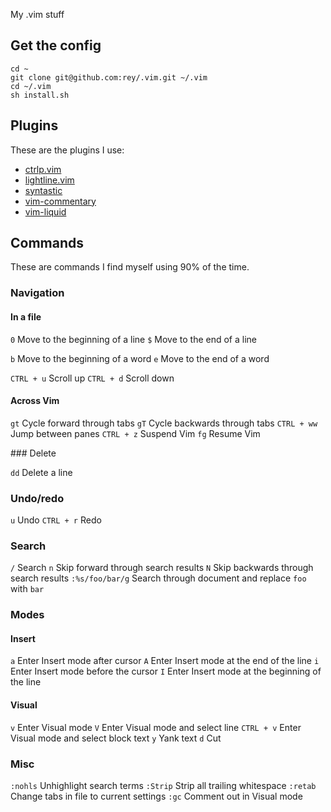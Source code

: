  My .vim stuff

## Get the config

    cd ~
    git clone git@github.com:rey/.vim.git ~/.vim
    cd ~/.vim
    sh install.sh

## Plugins

These are the plugins I use:

* [ctrlp.vim](https://github.com/kien/ctrlp.vim)
* [lightline.vim](https://github.com/itchyny/lightline.vim)
* [syntastic](https://github.com/scrooloose/syntastic)
* [vim-commentary](https://github.com/tpope/vim-commentary)
* [vim-liquid](https://github.com/tpope/vim-liquid)

## Commands

These are commands I find myself using 90% of the time.

### Navigation

#### In a file

`0`               Move to the beginning of a line
`$`               Move to the end of a line

`b`               Move to the beginning of a word
`e`               Move to the end of a word

`CTRL + u`        Scroll up
`CTRL + d`        Scroll down

#### Across Vim

`gt`              Cycle forward through tabs
`gT`              Cycle backwards through tabs
`CTRL + ww`       Jump between panes
`CTRL + z`        Suspend Vim
`fg`              Resume Vim

### Delete

`dd`              Delete a line

### Undo/redo

`u`               Undo
`CTRL + r`        Redo

### Search

`/`               Search
`n`               Skip forward through search results
`N`               Skip backwards through search results
`:%s/foo/bar/g`   Search through document and replace `foo` with `bar`

### Modes

#### Insert

`a`               Enter Insert mode after cursor
`A`               Enter Insert mode at the end of the line
`i`               Enter Insert mode before the cursor
`I`               Enter Insert mode at the beginning of the line

#### Visual

`v`               Enter Visual mode
`V`               Enter Visual mode and select line
`CTRL + v`        Enter Visual mode and select block text
`y`               Yank text
`d`               Cut

### Misc

`:nohls`          Unhighlight search terms
`:Strip`          Strip all trailing whitespace
`:retab`          Change tabs in file to current settings
`:gc`             Comment out in Visual mode

